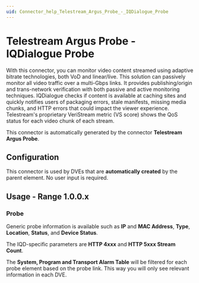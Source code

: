 ```yaml
---
uid: Connector_help_Telestream_Argus_Probe_-_IQDialogue_Probe
---
```


# Telestream Argus Probe - IQDialogue Probe

With this connector, you can monitor video content streamed using adaptive bitrate technologies, both VoD and linear/live. This solution can passively monitor all video traffic over a multi-Gbps links. It provides publishing/origin and trans-network verification with both passive and active monitoring techniques. IQDialogue checks if content is available at caching sites and quickly notifies users of packaging errors, stale manifests, missing media chunks, and HTTP errors that could impact the viewer experience. Telestream's proprietary VeriStream metric (VS score) shows the QoS status for each video chunk of each stream.

This connector is automatically generated by the connector **Telestream Argus Probe**.

## Configuration

This connector is used by DVEs that are **automatically created** by the parent element. No user input is required.

## Usage - Range 1.0.0.x

### Probe

Generic probe information is available such as **IP** and **MAC Address**, **Type**, **Location**, **Status**, and **Device Status**.

The IQD-specific parameters are **HTTP 4xxx** and **HTTP 5xxx Stream Count**.

The **System, Program and Transport Alarm Table** will be filtered for each probe element based on the probe link. This way you will only see relevant information in each DVE.
